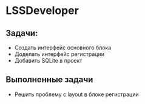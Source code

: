 # LSSDeveloper
## Задачи:
- Создать интерфейс основного блока
- Доделать интерфейс регистрации
- Добавить SQLite в проект
## Выполненные задачи
- Решить проблему с layout в блоке регистрации
